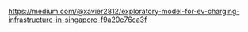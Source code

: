https://medium.com/@xavier2812/exploratory-model-for-ev-charging-infrastructure-in-singapore-f9a20e76ca3f
